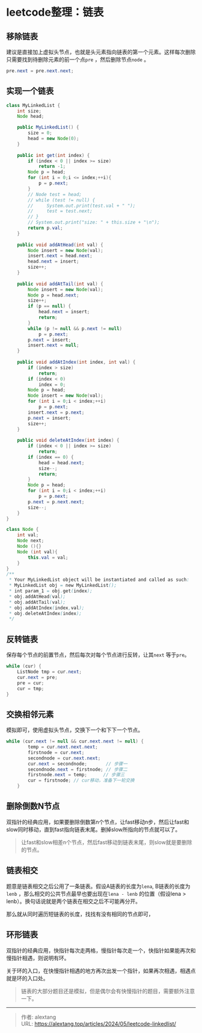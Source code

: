 # leetcode整理：链表


## 移除链表

建议是直接加上虚拟头节点，也就是头元素指向链表的第一个元素。这样每次删除只需要找到待删除元素的前一个点`pre` ，然后删除节点`node` 。

```java
pre.next = pre.next.next;
```

## 实现一个链表

```java
class MyLinkedList {
    int size;
    Node head;

    public MyLinkedList() {
        size = 0;
        head = new Node(0);
    }
    
    public int get(int index) {
        if (index < 0 || index >= size)
            return -1;
        Node p = head;
        for (int i = 0;i <= index;++i){
            p = p.next;
        }
        // Node test = head;
        // while (test != null) {
        //     System.out.print(test.val + " ");
        //     test = test.next;
        // }
        // System.out.print("size: " + this.size + "\n");
        return p.val;
    }
    
    public void addAtHead(int val) {
        Node insert = new Node(val);
        insert.next = head.next;
        head.next = insert;
        size++;
    }
    
    public void addAtTail(int val) {
        Node insert = new Node(val);
        Node p = head.next;
        size++;
        if (p == null) {
            head.next = insert;
            return;
        }
        while (p != null && p.next != null)
            p = p.next;
        p.next = insert;
        insert.next = null;
    }
    
    public void addAtIndex(int index, int val) {
        if (index > size)
            return;
        if (index < 0)
            index = 0;
        Node p = head;
        Node insert = new Node(val);
        for (int i = 0;i < index;++i)
            p = p.next;
        insert.next = p.next;
        p.next = insert;
        size++;
    }
    
    public void deleteAtIndex(int index) {
        if (index < 0 || index >= size) 
            return;
        if (index == 0) {
            head = head.next;
            size--;
            return;
        }
        Node p = head;
        for (int i = 0;i < index;++i)
            p = p.next;
        p.next = p.next.next;
        size--;
    }
}

class Node {
    int val;
    Node next;
    Node (){}
    Node (int val){
        this.val = val;
    }
}
/**
 * Your MyLinkedList object will be instantiated and called as such:
 * MyLinkedList obj = new MyLinkedList();
 * int param_1 = obj.get(index);
 * obj.addAtHead(val);
 * obj.addAtTail(val);
 * obj.addAtIndex(index,val);
 * obj.deleteAtIndex(index);
 */
```

## 反转链表

保存每个节点的前置节点，然后每次对每个节点进行反转，让其`next` 等于`pre`。

```java
while (cur) {
    ListNode tmp = cur.next;
    cur.next = pre;
    pre = cur;
    cur = tmp;
}
```

## 交换相邻元素

模拟即可，使用虚拟头节点，交换下一个和下下一个节点。

```java
while (cur.next != null && cur.next.next != null) {
        temp = cur.next.next.next;
        firstnode = cur.next;
        secondnode = cur.next.next;
        cur.next = secondnode;       // 步骤一
        secondnode.next = firstnode; // 步骤二
        firstnode.next = temp;      // 步骤三
        cur = firstnode; // cur移动，准备下一轮交换
    }
```

## 删除倒数N节点

双指针的经典应用，如果要删除倒数第n个节点，让fast移动n步，然后让fast和slow同时移动，直到fast指向链表末尾。删掉slow所指向的节点就可以了。

> 让fast和slow相差n个节点，然后fast移动到链表末尾，则slow就是要删除的节点。

## 链表相交

题意是链表相交之后公用了一条链表。假设A链表的长度为`lena`, B链表的长度为`lenb` ，那么相交的公共节点最早也要出现在`lena - lenb` 的位置（假设lena > lenb）。换句话说就是两个链表在相交之后不可能再分开。

那么就从同时遍历短链表的长度，找找有没有相同的节点即可，

## 环形链表

双指针的经典应用，快指针每次走两格，慢指针每次走一个，快指针如果能再次和慢指针相遇，则说明有环。

关于环的入口，在快慢指针相遇的地方再次出发一个指针，如果再次相遇，相遇点就是环的入口处。

> 链表的大部分题目还是模拟，但是偶尔会有快慢指针的题目，需要额外注意一下。


---

> 作者: alextang  
> URL: https://alextang.top/articles/2024/05/leetcode-linkedlist/  

